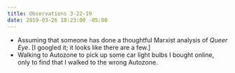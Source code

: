 ```yaml
---
title: Observations 3-22-19
date: 2019-03-26 18:23:00 -05:00
---
```


- Assuming that someone has done a thoughtful Marxist analysis of *Queer Eye*. [I googled it; it looks like there are a few.]
- Walking to Autozone to pick up some car light bulbs I bought online, only to find that I walked to the wrong Autozone.
